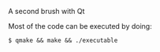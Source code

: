 A second brush with Qt

Most of the code can be executed by doing:
```
$ qmake && make && ./executable
```
